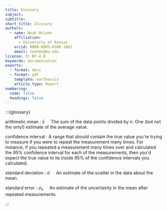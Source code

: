 ```yaml
---
title: Glossary
subject: 
subtitle: 
short_title: Glossary
authors:
  - name: Noah McLean
    affiliation:
      - University of Kansas
    orcid: 0000-0003-0388-1862
    email: noahmc@ku.edu
license: CC-BY-4.0
keywords: documentation
exports:
  - format: docx
  - format: pdf
    template: eartharxiv
    article_type: Report
numbering:
  code: false
  headings: false
---
```

:::{glossary}

arithmetic mean
: $\bar{x} \quad$ The sum of the data points divided by $n$.  One (but not the only!) estimate of the average value.

confidence interval
: A range that should contain the true value you're trying to measure if you were to repeat the measurement many times. For instance, if you repeated a measurement many times over and calculated the 95% confidence interval for each of the measurements, then you'd expect the true value to lie inside 95% of the confidence intervals you calculated.

standard deviation
: $\sigma_{} \quad$ An estimate of the scatter in the data about the mean.

standard error
: $\sigma_{\bar{x}} \quad$ An estimate of the uncertainty in the mean after repeated measurements.

:::